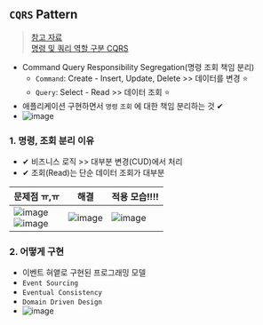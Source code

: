 ## `CQRS` Pattern
> [참고 자료](https://always-kimkim.tistory.com/entry/cqrs-pattern) <br>
> [명령 및 쿼리 역할 구분 CQRS](http://www.msaschool.io/operation/integration/integration-six/)
- Command Query Responsibility Segregation(명령 조회 책임 분리)
  - `Command`: Create - Insert, Update, Delete >> 데이터를 변경 ⭐
  - `Query`: Select - Read >> 데이터 조회 ⭐
- 애플리케이션 구현하면서 `명령` `조회` 에 대한 책임 분리하는 것 ✔
- ![image](https://user-images.githubusercontent.com/61215550/177708427-ede86a66-e557-48d5-9eb0-bf889a26cae3.png)

### 1. 명령, 조회 분리 이유
- ✔ 비즈니스 로직 >> 대부분 변경(CUD)에서 처리
- ✔ 조회(Read)는 단순 데이터 조회가 대부분


|문제점 ㅠ,ㅠ|해결|적용 모습!!!!|
|-------------|--------------|-----|
|![image](https://user-images.githubusercontent.com/61215550/177707383-e5580ccc-b150-4885-9970-d8fb87d52895.png)<BR>![image](https://user-images.githubusercontent.com/61215550/177710774-19ec39f1-8032-49a7-b42c-ce6c2ee60411.png)|![image](https://user-images.githubusercontent.com/61215550/177707410-6dfb6673-8c6a-4348-aeb7-3f08f961c8ad.png)|![image](https://user-images.githubusercontent.com/61215550/177709537-d200d7f1-9bb4-42f0-968b-b48704fb1f54.png)|


### 2. 어떻게 구현
- 이벤트 혀앹로 구현된 프로그래밍 모델
- `Event Sourcing`
- `Eventual Consistency`
- `Domain Driven Design`
- ![image](https://user-images.githubusercontent.com/61215550/177708212-8e5cf9d6-4c82-467a-ba7b-2deb95774870.png)

